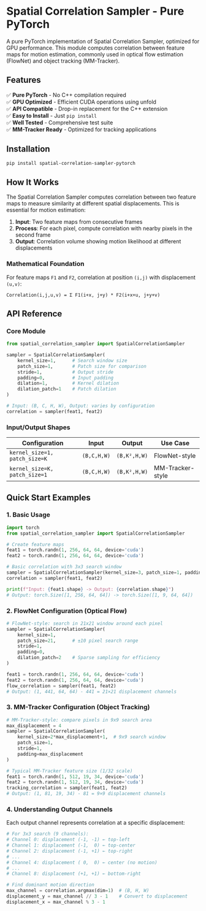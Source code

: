 # Spatial Correlation Sampler - Pure PyTorch

A pure PyTorch implementation of Spatial Correlation Sampler, optimized for GPU performance. This module computes correlation between feature maps for motion estimation, commonly used in optical flow estimation (FlowNet) and object tracking (MM-Tracker).

## Features

✅ **Pure PyTorch** - No C++ compilation required  
✅ **GPU Optimized** - Efficient CUDA operations using unfold  
✅ **API Compatible** - Drop-in replacement for the C++ extension  
✅ **Easy to Install** - Just `pip install`  
✅ **Well Tested** - Comprehensive test suite  
✅ **MM-Tracker Ready** - Optimized for tracking applications  

## Installation

```bash
pip install spatial-correlation-sampler-pytorch
```

## How It Works

The Spatial Correlation Sampler computes correlation between two feature maps to measure similarity at different spatial displacements. This is essential for motion estimation:

1. **Input**: Two feature maps from consecutive frames
2. **Process**: For each pixel, compute correlation with nearby pixels in the second frame
3. **Output**: Correlation volume showing motion likelihood at different displacements

### Mathematical Foundation

For feature maps `F1` and `F2`, correlation at position `(i,j)` with displacement `(u,v)`:

```
Correlation(i,j,u,v) = Σ F1(i+x, j+y) * F2(i+x+u, j+y+v)
```

## API Reference

### Core Module
```python
from spatial_correlation_sampler import SpatialCorrelationSampler

sampler = SpatialCorrelationSampler(
    kernel_size=1,      # Search window size  
    patch_size=1,       # Patch size for comparison
    stride=1,           # Output stride
    padding=0,          # Input padding
    dilation=1,         # Kernel dilation
    dilation_patch=1    # Patch dilation
)

# Input: (B, C, H, W), Output: varies by configuration
correlation = sampler(feat1, feat2)
```

### Input/Output Shapes

| Configuration | Input | Output | Use Case |
|---------------|-------|--------|----------|
| `kernel_size=1, patch_size=K` | `(B,C,H,W)` | `(B,K²,H,W)` | FlowNet-style |
| `kernel_size=K, patch_size=1` | `(B,C,H,W)` | `(B,K²,H,W)` | MM-Tracker-style |

## Quick Start Examples

### 1. Basic Usage
```python
import torch
from spatial_correlation_sampler import SpatialCorrelationSampler

# Create feature maps
feat1 = torch.randn(1, 256, 64, 64, device='cuda')
feat2 = torch.randn(1, 256, 64, 64, device='cuda')

# Basic correlation with 3x3 search window
sampler = SpatialCorrelationSampler(kernel_size=3, patch_size=1, padding=1)
correlation = sampler(feat1, feat2)

print(f"Input: {feat1.shape} -> Output: {correlation.shape}")
# Output: torch.Size([1, 256, 64, 64]) -> torch.Size([1, 9, 64, 64])
```

### 2. FlowNet Configuration (Optical Flow)
```python
# FlowNet-style: search in 21x21 window around each pixel
sampler = SpatialCorrelationSampler(
    kernel_size=1,
    patch_size=21,      # ±10 pixel search range
    stride=1,
    padding=0,
    dilation_patch=2    # Sparse sampling for efficiency
)

feat1 = torch.randn(1, 256, 64, 64, device='cuda')
feat2 = torch.randn(1, 256, 64, 64, device='cuda')
flow_correlation = sampler(feat1, feat2)
# Output: (1, 441, 64, 64) - 441 = 21×21 displacement channels
```

### 3. MM-Tracker Configuration (Object Tracking)
```python
# MM-Tracker-style: compare pixels in 9x9 search area
max_displacement = 4
sampler = SpatialCorrelationSampler(
    kernel_size=2*max_displacement+1,  # 9x9 search window
    patch_size=1,
    stride=1,
    padding=max_displacement
)

# Typical MM-Tracker feature size (1/32 scale)
feat1 = torch.randn(1, 512, 19, 34, device='cuda') 
feat2 = torch.randn(1, 512, 19, 34, device='cuda')
tracking_correlation = sampler(feat1, feat2)
# Output: (1, 81, 19, 34) - 81 = 9×9 displacement channels
```

### 4. Understanding Output Channels

Each output channel represents correlation at a specific displacement:

```python
# For 3x3 search (9 channels):
# Channel 0: displacement (-1, -1) ← top-left
# Channel 1: displacement (-1,  0) ← top-center  
# Channel 2: displacement (-1, +1) ← top-right
# ...
# Channel 4: displacement ( 0,  0) ← center (no motion)
# ...
# Channel 8: displacement (+1, +1) ← bottom-right

# Find dominant motion direction
max_channel = correlation.argmax(dim=1)  # (B, H, W)
displacement_y = max_channel // 3 - 1    # Convert to displacement
displacement_x = max_channel % 3 - 1
```
